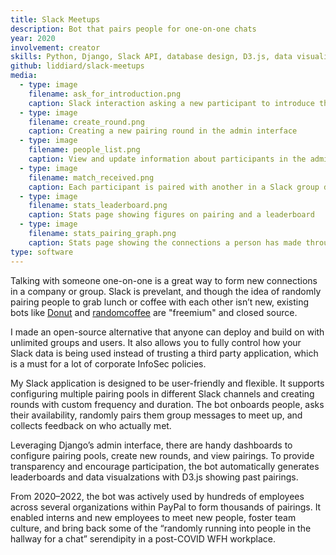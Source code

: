 ```yaml
---
title: Slack Meetups
description: Bot that pairs people for one-on-one chats
year: 2020
involvement: creator
skills: Python, Django, Slack API, database design, D3.js, data visualization
github: liddiard/slack-meetups
media:
  - type: image
    filename: ask_for_introduction.png
    caption: Slack interaction asking a new participant to introduce themselves to complete onboarding
  - type: image
    filename: create_round.png
    caption: Creating a new pairing round in the admin interface
  - type: image
    filename: people_list.png
    caption: View and update information about participants in the admin interface
  - type: image
    filename: match_received.png
    caption: Each participant is paired with another in a Slack group direct message
  - type: image
    filename: stats_leaderboard.png
    caption: Stats page showing figures on pairing and a leaderboard
  - type: image
    filename: stats_pairing_graph.png
    caption: Stats page showing the connections a person has made through the bot. Orange lines show pairs that met, while gray lines show pairs that didn’t. Circles are sized based on the number of people each person has met.
type: software
---
```


Talking with someone one-on-one is a great way to form new connections in a company or group. Slack is prevelant, and though the idea of randomly pairing people to grab lunch or coffee with each other isn’t new, existing bots like [Donut](https://www.donut.com) and [randomcoffee](https://www.random-coffee.com/) are "freemium" and closed source.

I made an open-source alternative that anyone can deploy and build on with unlimited groups and users. It also allows you to fully control how your Slack data is being used instead of trusting a third party application, which is a must for a lot of corporate InfoSec policies.

My Slack application is designed to be user-friendly and flexible. It supports configuring multiple pairing pools in different Slack channels and creating rounds with custom frequency and duration. The bot onboards people, asks their availability, randomly pairs them group messages to meet up, and collects feedback on who actually met.

Leveraging Django’s admin interface, there are handy dashboards to configure pairing pools, create new rounds, and view pairings. To provide transparency and encourage participation, the bot automatically generates leaderboards and data visualzations with D3.js showing past pairings.

From 2020–2022, the bot was actively used by hundreds of employees across several organizations within PayPal to form thousands of pairings. It enabled interns and new employees to meet new people, foster team culture, and bring back some of the “randomly running into people in the hallway for a chat” serendipity in a post-COVID WFH workplace.